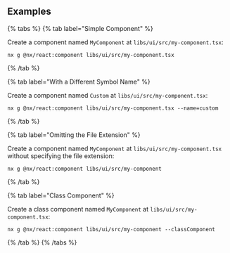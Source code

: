 ## Examples

{% tabs %}
{% tab label="Simple Component" %}

Create a component named `MyComponent` at `libs/ui/src/my-component.tsx`:

```shell
nx g @nx/react:component libs/ui/src/my-component.tsx
```

{% /tab %}

{% tab label="With a Different Symbol Name" %}

Create a component named `Custom` at `libs/ui/src/my-component.tsx`:

```shell
nx g @nx/react:component libs/ui/src/my-component.tsx --name=custom
```

{% /tab %}

{% tab label="Omitting the File Extension" %}

Create a component named `MyComponent` at `libs/ui/src/my-component.tsx` without specifying the file extension:

```shell
nx g @nx/react:component libs/ui/src/my-component
```

{% /tab %}

{% tab label="Class Component" %}

Create a class component named `MyComponent` at `libs/ui/src/my-component.tsx`:

```shell
nx g @nx/react:component libs/ui/src/my-component --classComponent
```

{% /tab %}
{% /tabs %}
